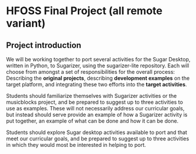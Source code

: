
# HFOSS Final Project (all remote variant)

## Project introduction

We will be working together to port several activities for the Sugar 
Desktop, written in Python, to Sugarizer, using the sugarizer-lite 
repository. Each will choose from amongst a set of responsibilities for the 
overall process: Describing the **original projects**, describing **development examples** on the target platform, and integrating these two efforts into the 
**target activities**.

Students should familiarize themselves with Sugarizer activities or the 
musicblocks project, and be prepared to suggest up to three activities to 
use as examples. These will not necessarily address our curricular goals, 
but instead should serve provide an example of how a Sugarizer activity 
is put together, an example of what can be done and how it can be done.

Students should explore Sugar desktop activities available to port and that 
meet our curricular goals, and be prepared to suggest up to three activities 
in which they would most be interested in helping to port.

